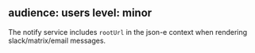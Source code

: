 audience: users
level: minor
---
The notify service includes `rootUrl` in the json-e context when rendering slack/matrix/email messages.
